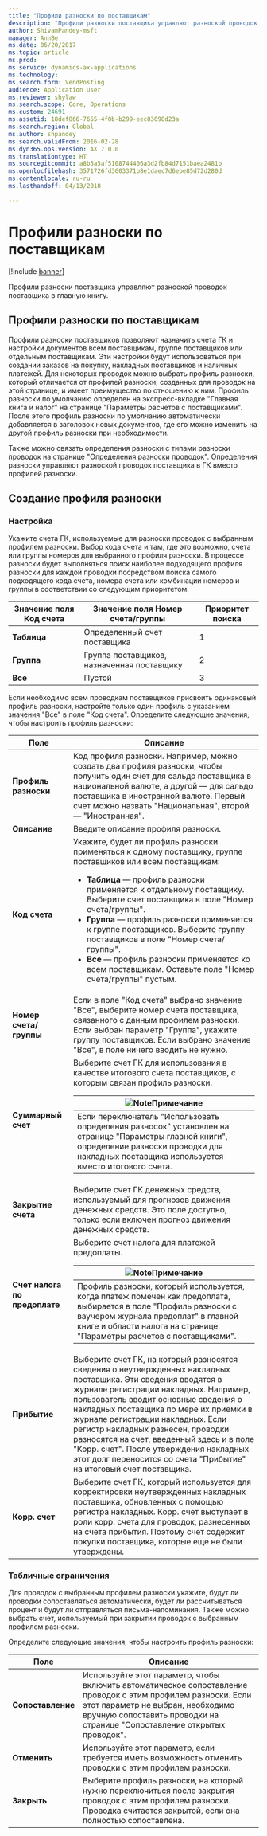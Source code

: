 ```yaml
---
title: "Профили разноски по поставщикам"
description: "Профили разноски поставщика управляют разноской проводок поставщика в главную книгу."
author: ShivamPandey-msft
manager: AnnBe
ms.date: 06/20/2017
ms.topic: article
ms.prod: 
ms.service: dynamics-ax-applications
ms.technology: 
ms.search.form: VendPosting
audience: Application User
ms.reviewer: shylaw
ms.search.scope: Core, Operations
ms.custom: 24691
ms.assetid: 18def866-7655-4f0b-b299-eec83098d23a
ms.search.region: Global
ms.author: shpandey
ms.search.validFrom: 2016-02-28
ms.dyn365.ops.version: AX 7.0.0
ms.translationtype: HT
ms.sourcegitcommit: a8b5a5af5108744406a3d2fb84d7151baea2481b
ms.openlocfilehash: 3571726fd3603371b8e1daec7d6ebe85d72d280d
ms.contentlocale: ru-ru
ms.lasthandoff: 04/13/2018

---
```


# <a name="vendor-posting-profiles"></a>Профили разноски по поставщикам

[!include [banner](../includes/banner.md)]

Профили разноски поставщика управляют разноской проводок поставщика в главную книгу.

<a name="vendor-posting-profiles"></a>Профили разноски по поставщикам
-----------------------

Профили разноски поставщиков позволяют назначить счета ГК и настройки документов всем поставщикам, группе поставщиков или отдельным поставщикам. Эти настройки будут использоваться при создании заказов на покупку, накладных поставщиков и наличных платежей. Для некоторых проводок можно выбрать профиль разноски, который отличается от профилей разноски, созданных для проводок на этой странице, и имеет преимущество по отношению к ним. Профиль разноски по умолчанию определен на экспресс-вкладке "Главная книга и налог" на странице "Параметры расчетов с поставщиками". После этого профиль разноски по умолчанию автоматически добавляется в заголовок новых документов, где его можно изменить на другой профиль разноски при необходимости.

Также можно связать определения разноски с типами разноски проводок на странице "Определения разноски проводок". Определения разноски управляют разноской проводок поставщика в ГК вместо профилей разноски.

## <a name="creating-a-posting-profile"></a>Создание профиля разноски
### <a name="setup"></a>**Настройка**

Укажите счета ГК, используемые для разноски проводок с выбранным профилем разноски. Выбор кода счета и там, где это возможно, счета или группы номеров для выбранного профиля разноски. В процессе разноски будет выполняться поиск наиболее подходящего профиля разноски для каждой проводки посредством поиска самого подходящего кода счета, номера счета или комбинации номеров и группы в соответствии со следующим приоритетом.

| Значение поля **Код счета** | Значение поля **Номер счета/группы**        | Приоритет поиска |
|------------------------------|---------------------------------------------|-----------------|
| **Таблица**                    | Определенный счет поставщика                     | 1               |
| **Группа**                    | Группа поставщиков, назначенная поставщику | 2               |
| **Все**                      | Пустой                                       | 3               |

Если необходимо всем проводкам поставщиков присвоить одинаковый профиль разноски, настройте только один профиль с указанием значения "Все" в поле "Код счета". Определите следующие значения, чтобы настроить профиль разноски:

<table>
<thead>
<tr class="header">
<th>Поле</th>
<th>Описание</th>
</tr>
</thead>
<tbody>
<tr class="odd">
<td><strong>Профиль разноски</strong></td>
<td>Код профиля разноски. Например, можно создать два профиля разноски, чтобы получить один счет для сальдо поставщика в национальной валюте, а другой — для сальдо поставщика в иностранной валюте. Первый счет можно назвать "Национальная", второй — "Иностранная".</td>
</tr>
<tr class="even">
<td><strong>Описание</strong></td>
<td>Введите описание профиля разноски.</td>
</tr>
<tr class="odd">
<td><strong>Код счета</strong></td>
<td>Укажите, будет ли профиль разноски применяться к одному поставщику, группе поставщиков или всем поставщикам:
<ul>
<li><strong>Таблица</strong> — профиль разноски применяется к отдельному поставщику. Выберите счет поставщика в поле "Номер счета/группы".</li>
<li><strong>Группа</strong> — профиль разноски применяется к группе поставщиков. Выберите группу поставщиков в поле "Номер счета/группы".</li>
<li><strong>Все</strong> — профиль разноски применяется ко всем поставщикам. Оставьте поле "Номер счета/группы" пустым.</li>
</ul></td>
</tr>
<tr class="even">
<td><strong>Номер счета/группы</strong></td>
<td>Если в поле "Код счета" выбрано значение "Все", выберите номер счета поставщика, связанного с данным профилем разноски. Если выбран параметр "Группа", укажите группу поставщиков. Если выбрано значение "Все", в поле ничего вводить не нужно.</td>
</tr>
<tr class="odd">
<td><strong>Суммарный счет</strong></td>
<td>Выберите счет ГК для использования в качестве итогового счета поставщиков, с которым связан профиль разноски.
<div class="alert">
<table>
<thead>
<tr class="header">
<th><img src="https://i-technet.sec.s-msft.com/areas/global/content/clear.gif" title="Заметка" alt="Note" id="alert_note" class="cl_IC101471" /><strong>Примечание</strong></th>
</tr>
</thead>
<tbody>
<tr class="odd">
<td>Если переключатель "Использовать определения разносок" установлен на странице "Параметры главной книги", определение разноски проводки для накладных поставщика используется вместо итогового счета.</td>
</tr>
</tbody>
</table>
</div></td>
</tr>
<tr class="even">
<td><strong>Закрытие счета</strong></td>
<td>Выберите счет ГК денежных средств, используемый для прогнозов движения денежных средств. Это поле доступно, только если включен прогноз движения денежных средств.</td>
</tr>
<tr class="odd">
<td><strong>Счет налога по предоплате</strong></td>
<td>Выберите счет налога для платежей предоплаты.
<div class="alert">
<table>
<thead>
<tr class="header">
<th><img src="https://i-technet.sec.s-msft.com/areas/global/content/clear.gif" title="Заметка" alt="Note" id="alert_note" class="cl_IC101471" /><strong>Примечание</strong></th>
</tr>
</thead>
<tbody>
<tr class="odd">
<td>Профиль разноски, который используется, когда платеж помечен как предоплата, выбирается в поле "Профиль разноски с ваучером журнала предоплат" в главной книге и области налога на странице "Параметры расчетов с поставщиками".</td>
</tr>
</tbody>
</table>
</div></td>
</tr>
<tr class="even">
<td><strong>Прибытие</strong></td>
<td>Выберите счет ГК, на который разносятся сведения о неутвержденных накладных поставщика. Эти сведения вводятся в журнале регистрации накладных. Например, пользователь вводит основные сведения о накладных поставщика по мере их приемки в журнале регистрации накладных. Если регистр накладных разнесен, проводки разносятся на счет, введенный здесь и в поле "Корр. счет". После утверждения накладных этот долг переносится со счета "Прибытие" на итоговый счет поставщика.</td>
</tr>
<tr class="odd">
<td><strong>Корр. счет</strong></td>
<td>Выберите счет ГК, который используется для корректировки неутвержденных накладных поставщика, обновленных с помощью регистра накладных. Корр. счет выступает в роли корр. счета для проводок, разнесенных на счета прибытия. Поэтому счет содержит покупки поставщика, которые еще не были утверждены.</td>
</tr>
</tbody>
</table>


### <a name="table-restrictions"></a>**Табличные ограничения**

Для проводок с выбранным профилем разноски укажите, будут ли проводки сопоставляться автоматически, будет ли рассчитываться процент и будут ли отправляться письма-напоминания. Также можно выбрать счет, используемый при закрытии проводок с выбранным профилем разноски.

Определите следующие значения, чтобы настроить профиль разноски:

| Поле          | Описание                                                                                                                                                                                                    |
|----------------|----------------------------------------------------------------------------------------------------------------------------------------------------------------------------------------------------------------|
| **Сопоставление** | Используйте этот параметр, чтобы включить автоматическое сопоставление проводок с этим профилем разноски. Если этот параметр не выбран, необходимо вручную сопоставить проводки на странице "Сопоставление открытых проводок". |
| **Отменить**     | Используйте этот параметр, если требуется иметь возможность отменить проводки с этим профилем разноски.                                                                                                               |
| **Закрыть**      | Выберите профиль разноски, на который нужно переключиться после закрытия проводок с этим профилем разноски. Проводка считается закрытой, если она полностью сопоставлена.                                       |






